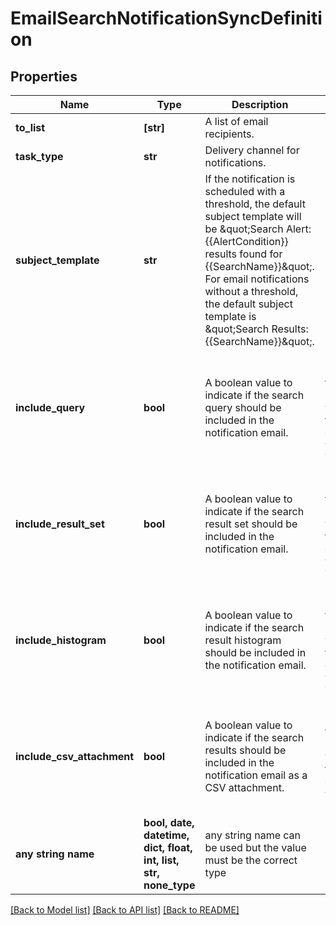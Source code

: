 # EmailSearchNotificationSyncDefinition


## Properties
Name | Type | Description | Notes
------------ | ------------- | ------------- | -------------
**to_list** | **[str]** | A list of email recipients. | 
**task_type** | **str** | Delivery channel for notifications. | 
**subject_template** | **str** | If the notification is scheduled with a threshold, the default subject template will be \&quot;Search Alert: {{AlertCondition}} results found for {{SearchName}}\&quot;. For email notifications without a threshold, the default subject template is \&quot;Search Results: {{SearchName}}\&quot;. | [optional] 
**include_query** | **bool** | A boolean value to indicate if the search query should be included in the notification email. | [optional]  if omitted the server will use the default value of True
**include_result_set** | **bool** | A boolean value to indicate if the search result set should be included in the notification email. | [optional]  if omitted the server will use the default value of True
**include_histogram** | **bool** | A boolean value to indicate if the search result histogram should be included in the notification email. | [optional]  if omitted the server will use the default value of True
**include_csv_attachment** | **bool** | A boolean value to indicate if the search results should be included in the notification email as a CSV attachment. | [optional]  if omitted the server will use the default value of False
**any string name** | **bool, date, datetime, dict, float, int, list, str, none_type** | any string name can be used but the value must be the correct type | [optional]

[[Back to Model list]](../README.md#documentation-for-models) [[Back to API list]](../README.md#documentation-for-api-endpoints) [[Back to README]](../README.md)


